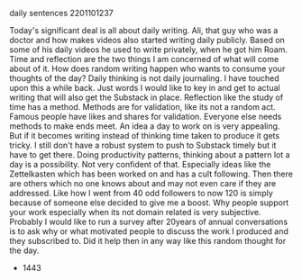 daily sentences 2201101237

Today's significant deal is all about daily writing.
Ali, that guy who was a doctor and how makes videos also started writing daily publicly.
Based on some of his daily videos he used to write privately, when he got him Roam.
Time and reflection are the two things I am concerned of what will come about of it.
How does random writing happen who wants to consume your thoughts of the day?
Daily thinking is not daily journaling.
I have touched upon this a while back. 
Just words I would like to key in and get to actual writing that will also get the Substack in place.
Reflection like the study of time has a method.
Methods are for validation, like its not a random act.
Famous people have likes and shares for validation.
Everyone else needs methods to make ends meet.
An idea a day to work on is very appealing.
But if it becomes writing instead of thinking time taken to produce it gets tricky.
I still don't have a robust system to push to Substack timely but it have to get there.
Doing productivity patterns, thinking about a pattern lot a day is a possibility.
Not very confident of that.
Especially ideas like the Zettelkasten which has been worked on and has a cult following.
Then there are others which no one knows about and may not even care if they are addressed.
Like how I went from 40 odd followers to now 120 is simply because of someone else decided to give me a boost. 
Why people support your work especially when its not domain related is very subjective.
Probably I would like to run a survey after 20years of annual conversations is to ask why or what motivated people to discuss the work I produced and they subscribed to. 
Did it help then in any way like this random thought for the day.
* 1443     